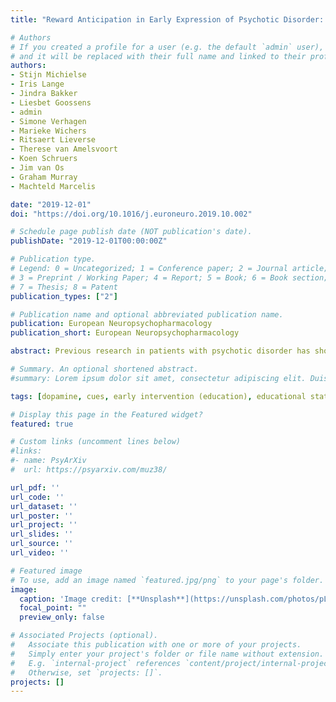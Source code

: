 ```yaml
---
title: "Reward Anticipation in Early Expression of Psychotic Disorder: A Functional MRI Approach"

# Authors
# If you created a profile for a user (e.g. the default `admin` user), write the username (folder name) here 
# and it will be replaced with their full name and linked to their profile.
authors:
- Stijn Michielse
- Iris Lange
- Jindra Bakker
- Liesbet Goossens
- admin
- Simone Verhagen
- Marieke Wichers
- Ritsaert Lieverse
- Therese van Amelsvoort
- Koen Schruers
- Jim van Os
- Graham Murray
- Machteld Marcelis

date: "2019-12-01"
doi: "https://doi.org/10.1016/j.euroneuro.2019.10.002"

# Schedule page publish date (NOT publication's date).
publishDate: "2019-12-01T00:00:00Z"

# Publication type.
# Legend: 0 = Uncategorized; 1 = Conference paper; 2 = Journal article;
# 3 = Preprint / Working Paper; 4 = Report; 5 = Book; 6 = Book section;
# 7 = Thesis; 8 = Patent
publication_types: ["2"]

# Publication name and optional abbreviated publication name.
publication: European Neuropsychopharmacology
publication_short: European Neuropsychopharmacology

abstract: Previous research in patients with psychotic disorder has shown widespread abnormalities in brain activation during reward anticipation. Research at the level of subclinical psychotic experiences in individuals unexposed to antipsychotic medication is limited with inconclusive results. Therefore, brain activation during reward anticipation was examined in a larger sample of individuals with subclinical psychotic experiences (PE). Participants in the PE-group were included based on CAPE scores. A sample of emerging adults aged 16–26 years (n = 47) with PE and healthy controls (HC) (n = 40) underwent fMRI scanning. The Monetary Incentive Delay task was conducted with cues related to win, loss or neutral conditions. fMRI nonparametric tests were used to examine the reward versus neutral cue contrast. A significant main effect of the large win (€3.00) > neutral contrast was found in both groups showing activation in many brain areas, including classic reward regions. Whole brain analysis on the group comparison regarding the large win > neutral contrast showed significantly decreased activation in the right insula, putamen and supramarginal gyrus in the PE-group compared to controls. There was no group difference in the hypothesized reward-related region. Decreased activation in the right insula, putamen and supramarginal gyrus during reward anticipation in individuals with PE may be consistent with altered processing of sensory information, related to decreased emotional valuing and motivational tendencies and/or altered motor-cognitive processes. The absence of group differences in striatal activation suggests that activation here is intact in the earliest stages of psychosis and may exhibit progressive deterioration in as the disease develops.

# Summary. An optional shortened abstract.
#summary: Lorem ipsum dolor sit amet, consectetur adipiscing elit. Duis posuere tellus ac convallis placerat. Proin tincidunt magna sed ex sollicitudin condimentum.

tags: [dopamine, cues, early intervention (education), educational status, neostriatum, nucleus accumbens, prefrontal cortex, psychotic disorders, reaction time, ventral tegmental area, brain, reward, gender, avoidance behavior, functional magnetic resonance imaging, brain activity, incentives, young adult, money, positive reinforcement, ventral striatum]

# Display this page in the Featured widget?
featured: true

# Custom links (uncomment lines below)
#links:
#- name: PsyArXiv
#  url: https://psyarxiv.com/muz38/

url_pdf: ''
url_code: ''
url_dataset: ''
url_poster: ''
url_project: ''
url_slides: ''
url_source: ''
url_video: ''

# Featured image
# To use, add an image named `featured.jpg/png` to your page's folder. 
image:
  caption: 'Image credit: [**Unsplash**](https://unsplash.com/photos/pLCdAaMFLTE)'
  focal_point: ""
  preview_only: false

# Associated Projects (optional).
#   Associate this publication with one or more of your projects.
#   Simply enter your project's folder or file name without extension.
#   E.g. `internal-project` references `content/project/internal-project/index.md`.
#   Otherwise, set `projects: []`.
projects: []
---
```

